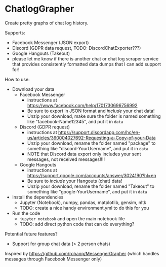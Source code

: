 # ChatlogGrapher

Create pretty graphs of chat log history.

Supports:
- Facebook Messenger (JSON export)
- Discord (GDPR data request, TODO: DiscordChatExporter???)
- Google Hangouts (Takeout)
- please let me know if there is another chat or chat log scraper service that provides consistently formatted data dumps that I can add support for!

How to use:
- Download your data
  - Facebook Messenger
    - instructions at https://www.facebook.com/help/1701730696756992
    - Be sure to export in JSON format and *include* your chat data!
    - Unzip your download, make sure the folder is named something like "facebook-Name12345", and put it in `data`
  - Discord (GDPR request)
    - instructions at https://support.discordapp.com/hc/en-us/articles/360004027692-Requesting-a-Copy-of-your-Data
    - Unzip your download, rename the folder named "package" to something like "discord-YourUsername", and put it in `data`
    - NOTE that Discord data export only includes your sent messages, not received messages!!!!
  - Google Hangouts
    - instructions at https://support.google.com/accounts/answer/3024190?hl=en
    - Be sure to *include* your Hangouts (chat) data!
    - Unzip your download, rename the folder named "Takeout" to something like "google-YourUsername", and put it in `data`
- Install the dependencies
  - Jupyter (Notebook), numpy, pandas, matplotlib, gensim, nltk
  - TODO: create a nice handy environment.yml to do this for you
- Run the code
  - `jupyter notebook` and open the main notebook file
  - TODO: add direct python code that can do everything?

Potential future features?
- Support for group chat data (> 2 person chats)

Inspired by https://github.com/rohanp/MessengerGrapher (which handles messages through Facebook Messenger only)
